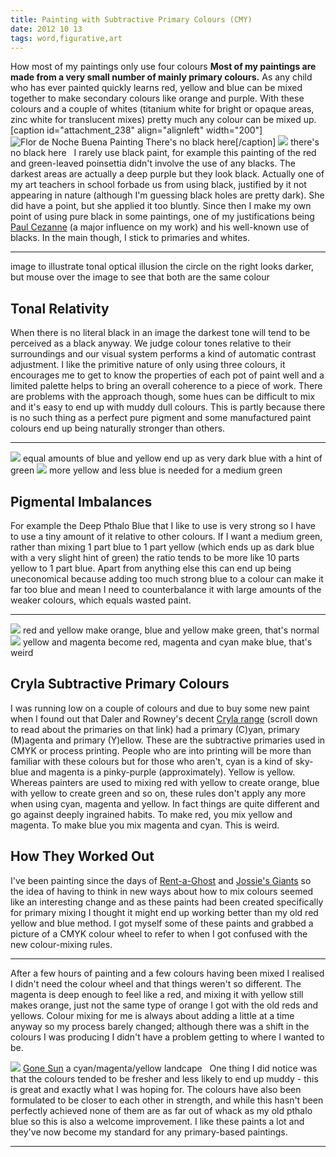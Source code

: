 ```yaml
---
title: Painting with Subtractive Primary Colours (CMY)
date: 2012 10 13
tags: word,figurative,art
---
```


How most of my paintings only use four colours  **Most of my paintings are made from a very small number of mainly primary colours.** As any child who has ever painted quickly learns red, yellow and blue can be mixed together to make secondary colours like orange and purple. With these colours and a couple of whites (titanium white for bright or opaque areas, zinc white for translucent mixes) pretty much any colour can be mixed up. [caption id="attachment_238" align="alignleft" width="200"]![Flor de Noche Buena Painting](/wp-content/uploads/2012/10/florDeNocheBuena.jpg) There's no black here[/caption]  ![](/images/articles/florDeNocheBuena.jpg) there's no black here   I rarely use black paint, for example this painting of the red and green-leaved poinsettia didn't involve the use of any blacks. The darkest areas are actually a deep purple but they look black. Actually one of my art teachers in school forbade us from using black, justified by it not appearing in nature (although I'm guessing black holes are pretty dark). She did have a point, but she applied it too bluntly. Since then I make my own point of using pure black in some paintings, one of my justifications being [Paul Cezanne](http://en.wikipedia.org/wiki/Paul_C%C3%A9zanne) (a major influence on my work) and his well-known use of blacks. In the main though, I stick to primaries and whites. 

* * *

image to illustrate tonal optical illusion the circle on the right looks darker, but mouse over the image to see that both are the same colour  

## Tonal Relativity

When there is no literal black in an image the darkest tone will tend to be perceived as a black anyway. We judge colour tones relative to their surroundings and our visual system performs a kind of automatic contrast adjustment. I like the primitive nature of only using three colours, it encourages me to get to know the properties of each pot of paint well and a limited palette helps to bring an overall coherence to a piece of work. There are problems with the approach though, some hues can be difficult to mix and it's easy to end up with muddy dull colours. This is partly because there is no such thing as a perfect pure pigment and some manufactured paint colours end up being naturally stronger than others. 

* * *

![](/images/articles/yellowBlueMix_1.jpg) equal amounts of blue and yellow end up as very dark blue with a hint of green  ![](/images/articles/yellowBlueMix_2.jpg) more yellow and less blue is needed for a medium green  

## Pigmental Imbalances

For example the Deep Pthalo Blue that I like to use is very strong so I have to use a tiny amount of it relative to other colours. If I want a medium green, rather than mixing 1 part blue to 1 part yellow (which ends up as dark blue with a very slight hint of green) the ratio tends to be more like 10 parts yellow to 1 part blue. Apart from anything else this can end up being uneconomical because adding too much strong blue to a colour can make it far too blue and mean I need to counterbalance it with large amounts of the weaker colours, which equals wasted paint. 

* * *

![](/images/articles/RYB.jpg) red and yellow make orange, blue and yellow make green, that's normal  ![](/images/articles/CMY.jpg) yellow and magenta become red, magenta and cyan make blue, that's weird  

## Cryla Subtractive Primary Colours

I was running low on a couple of colours and due to buy some new paint when I found out that Daler and Rowney's decent [Cryla range](http://www.daler-rowney.com/content/cryla-range) (scroll down to read about the primaries on that link) had a primary (C)yan, primary (M)agenta and primary (Y)ellow. These are the subtractive primaries used in CMYK or process printing. People who are into printing will be more than familiar with these colours but for those who aren't, cyan is a kind of sky-blue and magenta is a pinky-purple (approximately). Yellow is yellow. Whereas painters are used to mixing red with yellow to create orange, blue with yellow to create green and so on, these rules don't apply any more when using cyan, magenta and yellow. In fact things are quite different and go against deeply ingrained habits. To make red, you mix yellow and magenta. To make blue you mix magenta and cyan. This is weird. 

## How They Worked Out

I've been painting since the days of [Rent-a-Ghost](http://en.wikipedia.org/wiki/Rentaghost) and [Jossie's Giants](http://en.wikipedia.org/wiki/Jossy%27s_Giants) so the idea of having to think in new ways about how to mix colours seemed like an interesting change and as these paints had been created specifically for primary mixing I thought it might end up working better than my old red yellow and blue method. I got myself some of these paints and grabbed a picture of a CMYK colour wheel to refer to when I got confused with the new colour-mixing rules. 

* * *

After a few hours of painting and a few colours having been mixed I realised I didn't need the colour wheel and that things weren't so different. The magenta is deep enough to feel like a red, and mixing it with yellow still makes orange, just not the same type of orange I got with the old reds and yellows. Colour mixing for me is always about adding a little at a time anyway so my process barely changed; although there was a shift in the colours I was producing I didn't have a problem getting to where I wanted to be.

![](/images/articles/goneSun.jpg) [Gone Sun](//firmgently.co.uk/items/goneSun) a cyan/magenta/yellow landcape   One thing I did notice was that the colours tended to be fresher and less likely to end up muddy - this is great and exactly what I was hoping for. The colours have also been formulated to be closer to each other in strength, and while this hasn't been perfectly achieved none of them are as far out of whack as my old pthalo blue so this is also a welcome improvement. I like these paints a lot and they've now become my standard for any primary-based paintings. 

* * *
